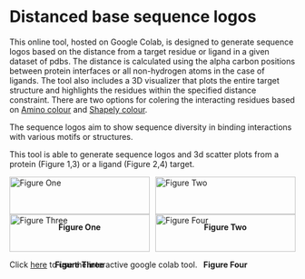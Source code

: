 # Distanced base sequence logos

This online tool, hosted on Google Colab, is designed to generate sequence logos based on the distance from a target residue or ligand in a given dataset of pdbs. The distance is calculated using the alpha carbon positions between protein interfaces or all non-hydrogen atoms in the case of ligands. The tool also includes a 3D visualizer that plots the entire target structure and highlights the residues within the specified distance constraint. There are two options for colering the interacting residues based on [Amino colour](http://acces.ens-lyon.fr/biotic/rastop/help/colour.htm#aminocolours) and [Shapely colour](http://acces.ens-lyon.fr/biotic/rastop/help/colour.htm#shapelycolours). 

The sequence logos aim to show sequence diversity in binding interactions with various motifs or structures. 

This tool is able to generate sequence logos  and 3d scatter plots from a protein (Figure 1,3) or a ligand (Figure 2,4) target. 

<div style="display: flex; flex-direction: row; justify-content: space-between;">
    <div style="flex: 1; padding-right: 5px;">
        <img src="preview1.png" alt="Figure One" style="width: 100%;"/>
        <p style="text-align: center; font-weight: bold;">Figure One</p>
    </div>
    <div style="flex: 1; padding-left: 5px;">
        <img src="preview2.png" alt="Figure Two" style="width: 100%;"/>
        <p style="text-align: center; font-weight: bold;">Figure Two</p>
    </div>
</div>

<div style="display: flex; flex-direction: row; justify-content: space-between;">
    <div style="flex: 1; padding-right: 5px;">
        <img src="preview3.png" alt="Figure Three" style="width: 100%;"/>
        <p style="text-align: center; font-weight: bold;">Figure Three</p>
    </div>
    <div style="flex: 1; padding-left: 5px;">
        <img src="preview4.png" alt="Figure Four" style="width: 100%;"/>
        <p style="text-align: center; font-weight: bold;">Figure Four</p>
    </div>
</div>

Click [here](https://colab.research.google.com/github/DanielP520/sequence_logo_project/blob/main/LogoMaker.ipynb) to use the interactive google colab tool. 


```python

```

